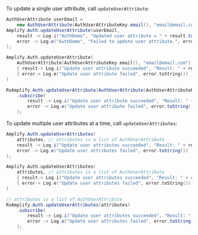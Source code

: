 To update a single user attribute, call `updateUserAttribute`:

<amplify-block-switcher>
<amplify-block name="Java">

```java
AuthUserAttribute userEmail =
    new AuthUserAttribute(AuthUserAttributeKey.email(), "email@email.com");
Amplify.Auth.updateUserAttribute(userEmail,
    result -> Log.i("AuthDemo", "Updated user attribute = " + result.toString()),
    error -> Log.e("AuthDemo", "Failed to update user attribute.", error)
);
```

</amplify-block>
<amplify-block name="Kotlin">

```kotlin
Amplify.Auth.updateUserAttribute(
    AuthUserAttribute(AuthUserAttributeKey.email(), "email@email.com"),
    { result-> Log.i("Update user attribute succeeded", "Result: " + result.toString()) },
    { error-> Log.e("Update user attribute failed", error.toString()) }
)
```

</amplify-block>
<amplify-block name="RxJava">

```java
RxAmplify.Auth.updateUserAttribute(AuthUserAttribute(AuthUserAttributeKey.email(), "email@email.com"))
    .subscribe(
        result -> Log.i("Update user attribute succeeded", "Result: " + result.toString()),
        error -> Log.e("Update user attribute failed", error.toString())
    );
```

</amplify-block>
</amplify-block-switcher>

To update multiple user attributes at a time, call `updateUserAttributes`:

<amplify-block-switcher>
<amplify-block name="Java">

```java
Amplify.Auth.updateUserAttributes(
    attributes, // attributes is a list of AuthUserAttribute
    result -> Log.i("Update user attributes succeeded", "Result: " + result.toString()),
    error -> Log.e("Update user attributes failed", error.toString())
);
```

</amplify-block>
<amplify-block name="Kotlin">

```kotlin
Amplify.Auth.updateUserAttributes(
    attributes, // attributes is a list of AuthUserAttribute
    { result-> Log.i("Update user attributes succeeded", "Result: " + result.toString()) },
    { error-> Log.e("Update user attributes failed", error.toString()) }
)
```

</amplify-block>
<amplify-block name="RxJava">

```java
// attributes is a list of AuthUserAttribute
RxAmplify.Auth.updateUserAttributes(attributes)
    .subscribe(
        result -> Log.i("Update user attributes succeeded", "Result: " + result.toString()),
        error -> Log.e("Update user attributes failed", error.toString())
    );
```

</amplify-block>
</amplify-block-switcher>
